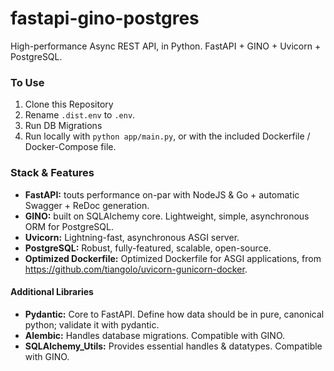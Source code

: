 # fastapi-gino-postgres
High-performance Async REST API, in Python. FastAPI + GINO + Uvicorn + PostgreSQL.

### To Use
1. Clone this Repository
2. Rename `.dist.env` to `.env`.
3. Run DB Migrations
4. Run locally with `python app/main.py`, or with the included Dockerfile / Docker-Compose file.

### Stack & Features
* **FastAPI:** touts performance on-par with NodeJS & Go + automatic Swagger + ReDoc generation. 
* **GINO:** built on SQLAlchemy core. Lightweight, simple, asynchronous ORM for PostgreSQL.
* **Uvicorn:** Lightning-fast, asynchronous ASGI server.
* **PostgreSQL:** Robust, fully-featured, scalable, open-source.
* **Optimized Dockerfile:** Optimized Dockerfile for ASGI applications, from https://github.com/tiangolo/uvicorn-gunicorn-docker.

#### Additional Libraries
* **Pydantic:** Core to FastAPI. Define how data should be in pure, canonical python; validate it with pydantic. 
* **Alembic:** Handles database migrations. Compatible with GINO.
* **SQLAlchemy_Utils:** Provides essential handles & datatypes. Compatible with GINO.
